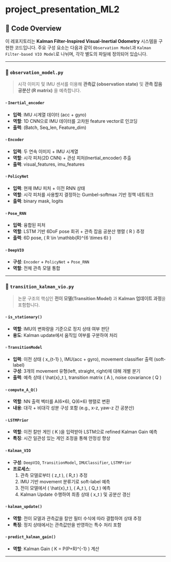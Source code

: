 # project_presentation_ML2

## 📁 Code Overview

이 레포지토리는 **Kalman Filter-Inspired Visual-Inertial Odometry** 시스템을 구현한 코드입니다. 주요 구성 요소는 다음과 같이 `Observation Model`과 `Kalman Filter-based VIO Model`로 나뉘며, 각각 별도의 파일에 정의되어 있습니다.

---

### 🔹 `observation_model.py`

> 시각 이미지 및 IMU 센서를 이용해 **관측값 (observation state)** 및 **관측 잡음 공분산 (R matrix)** 을 예측합니다.

#### ▫️ `Inertial_encoder`
- **입력**: IMU 시계열 데이터 (acc + gyro)
- **역할**: 1D CNN으로 IMU 데이터를 고차원 feature vector로 인코딩
- **출력**: (Batch, Seq_len, Feature_dim)

#### ▫️ `Encoder`
- **입력**: 두 연속 이미지 + IMU 시계열
- **역할**: 시각 피처(2D CNN) + 관성 피처(Inertial_encoder) 추출
- **출력**: visual_features, imu_features

#### ▫️ `PolicyNet`
- **입력**: 현재 IMU 피처 + 이전 RNN 상태
- **역할**: 시각 피처를 사용할지 결정하는 Gumbel-softmax 기반 정책 네트워크
- **출력**: binary mask, logits

#### ▫️ `Pose_RNN`
- **입력**: 융합된 피처
- **역할**: LSTM 기반 6DoF pose 회귀 + 관측 잡음 공분산 행렬 \( R \) 추정
- **출력**: 6D pose, \( R \in \mathbb{R}^{6 \times 6} \)

#### ▫️ `DeepVIO`
- **구성**: `Encoder` + `PolicyNet` + `Pose_RNN`
- **역할**: 전체 관측 모델 통합

---

### 🔹 `transition_kalman_vio.py`

> 논문 구조의 핵심인 **전이 모델(Transition Model)** 과 **Kalman 업데이트 과정**을 포함합니다.

#### ▫️ `is_stationary()`
- **역할**: IMU의 변화량을 기준으로 정지 상태 여부 판단
- **용도**: Kalman update에서 움직임 여부를 구분하여 처리

#### ▫️ `TransitionModel`
- **입력**: 이전 상태 \( x_{t-1} \), IMU(acc + gyro), movement classifier 출력 (soft-label)
- **구성**: 3개의 movement 유형(left, straight, right)에 대해 개별 분기
- **출력**: 예측 상태 \( \hat{x}_t \), transition matrix \( A \), noise covariance \( Q \)

#### ▫️ `compute_A_Q()`
- **역할**: NN 출력 벡터를 A(6×6), Q(6×6) 행렬로 변환
- **내용**: 대각 + 비대각 성분 구성 포함 (e.g., x-z, yaw-z 간 공분산)

#### ▫️ `LSTMPrior`
- **역할**: 이전 칼만 게인 \( K \)을 입력받아 LSTM으로 refined Kalman Gain 예측
- **특징**: 시간 일관성 있는 게인 조정을 통해 안정성 향상

#### ▫️ `Kalman_VIO`
- **구성**: `DeepVIO`, `TransitionModel`, `IMUClassifier`, `LSTMPrior`
- **프로세스**:
  1. 관측 모델로부터 \( z_t \), \( R_t \) 추정
  2. IMU 기반 movement 분류기로 soft-label 예측
  3. 전이 모델에서 \( \hat{x}_t \), \( A_t \), \( Q_t \) 예측
  4. Kalman Update 수행하여 최종 상태 \( x_t \) 및 공분산 갱신

#### ▫️ `kalman_update()`
- **역할**: 전이 모델과 관측값을 칼만 필터 수식에 따라 결합하여 상태 추정
- **특징**: 정지 상태에서는 관측값만을 반영하는 특수 처리 포함

#### ▫️ `predict_kalman_gain()`
- **역할**: Kalman Gain \( K = P(P+R)^{-1} \) 계산

---

